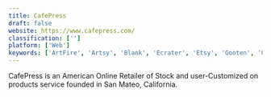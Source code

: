 ```yaml
---
title: CafePress
draft: false 
website: https://www.cafepress.com/
classification: ['']
platform: ['Web']
keywords: ['ArtFire', 'Artsy', 'Blank', 'Ecrater', 'Etsy', 'Gooten', 'Gumroad', 'Noovelty', 'Printful', 'RedBubble', 'UltraPress', 'Vacord Screen Printing', 'Zazzle', 'eBay', 'eBid', 'iOffer']
---
```

CafePress is an American Online Retailer of Stock and user-Customized on products service founded in San Mateo, California.